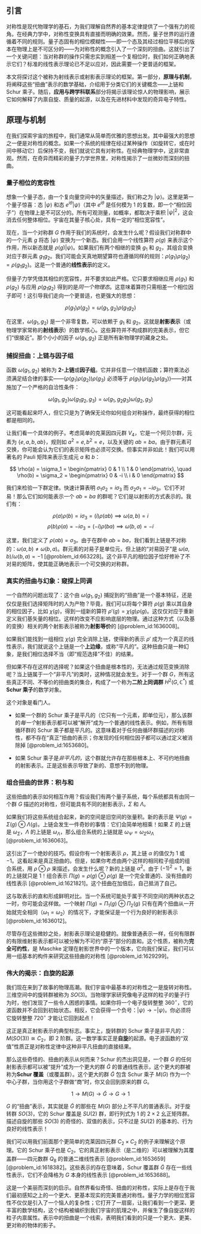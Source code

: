 ## 引言
对称性是现代物理学的基石，为我们理解自然界的基本定律提供了一个强有力的视角。在经典力学中，对称性变换具有直接而明确的效果。然而，量子世界的运行遵循着不同的规则。量子态固有的相位模糊性——即一个态及其经过相位平移后的版本在物理上是不可区分的——为对称性的概念引入了一个深刻的扭曲。这就引出了一个关键问题：当对称群的操作只需忠实到相差一个复相位时，我们如何正确地表示它们？标准的线性表示理论已不足以应对，因此需要一个更普适的框架。

本文将探讨这个被称为射线表示或射影表示理论的框架。第一部分，**原理与机制**，将阐释这些“扭曲”表示的数学基础，介绍用于分类它们的关键概念——上链和 Schur 乘子。随后，**应用与跨学科联系**部分将揭示该理论惊人的物理影响，展示它如何解释了内禀自旋、质量的起源，以及在先进材料中发现的奇异电子特性。

## 原理与机制

在我们探索宇宙的旅程中，我们通常从简单而优雅的思想出发。其中最强大的思想之一便是对称性的概念。如果一个系统的规律在经过某种操作（如旋转它，或在时间中移动它）后保持不变，我们就说它具有对称性。在经典物理学中，这非常直观。然而，在奇异而精彩的量子力学世界里，对称性揭示了一丝微妙而深刻的扭曲。

### 量子相位的宽容性

想象一个量子态，由一个复向量空间中的矢量描述，我们称之为 $|\psi\rangle$。这里是第一个量子惊喜：态 $|\psi\rangle$ 和态 $e^{i\theta}|\psi\rangle$（其中 $e^{i\theta}$ 是任何模为 1 的复数，即一个“相位因子”）在物理上是不可区分的。所有可观测量，如概率，都取决于乘积 $|\psi|^2$，这会消去任何整体相位。宇宙在其量子核心处，具有一定的“相位宽容性”。

现在，当一个对称群 $G$ 作用于我们的系统时，会发生什么呢？假设我们对称群中的一个元素 $g$ 将态 $|\psi\rangle$ 变换为一个新态。我们会用一个线性算符 $\rho(g)$ 来表示这个作用，所以新态就是 $\rho(g)|\psi\rangle$。如果我们有两个相继的变换 $g_1$ 和 $g_2$，其组合变换对应于群元素 $g_1g_2$。我们可能会天真地期望算符也遵循同样的规则：$\rho(g_1)\rho(g_2) = \rho(g_1g_2)$。这是一个普通的**线性表示**的定义。

但量子力学凭借其相位的宽容性，并不要求如此严格。它只要求相继应用 $\rho(g_1)$ 和 $\rho(g_2)$ 与应用 $\rho(g_1g_2)$ 得到的是*同一个物理态*。这意味着算符只需相差一个相位因子即可！这引导我们走向一个更普适，也更强大的思想：

$$ \rho(g_1)\rho(g_2) = \omega(g_1, g_2) \rho(g_1g_2) $$

在这里，$\omega(g_1, g_2)$ 是一个非零复数，可以依赖于 $g_1$ 和 $g_2$。这就是**射影表示**（或物理学家常称的**射线表示**）的数学核心。这些算符并不构成群的完美表示，但它们“很接近”。那个小小的因子 $\omega(g_1, g_2)$ 正是所有新物理学的藏身之处。

### 捕捉扭曲：上链与因子组

函数 $\omega(g_1, g_2)$ 被称为 **2-上链**或**因子组**。它并非任意一个随机函数；算符乘法必须满足结合律的事实——$(\rho(g_1)\rho(g_2))\rho(g_3)$ 必须等于 $\rho(g_1)(\rho(g_2)\rho(g_3))$——对其施加了一个严格的自洽性条件：

$$ \omega(g_1, g_2) \omega(g_1g_2, g_3) = \omega(g_1, g_2g_3) \omega(g_2, g_3) $$

这可能看起来吓人，但它只是为了确保无论你如何组合对称操作，最终获得的相位都是相同的。

让我们看一个具体的例子。考虑简单的克莱因四元群 $V_4$，它是一个阿贝尔群，元素为 $\{e, a, b, ab\}$，规则如 $a^2=e, b^2=e$，以及关键的 $ab=ba$。由于群元素可交换，你可能会认为它们的表示矩阵也必须可交换。但事实并非如此！我们可以用著名的 Pauli 矩阵来表示生成元 $a$ 和 $b$：

$$ \rho(a) = \sigma_1 = \begin{pmatrix} 0 & 1 \\ 1 & 0 \end{pmatrix}, \quad \rho(b) = \sigma_2 = \begin{pmatrix} 0 & -i \\ i & 0 \end{pmatrix} $$

我们来检验一下群定律。快速计算表明 $\sigma_1\sigma_2 = i\sigma_3$ 而 $\sigma_2\sigma_1 = -i\sigma_3$。它们不对易！那么它们如何能表示一个 $ab=ba$ 的群呢？它们是以射影的方式表示的。我们有：

$$ \rho(a)\rho(b) = i\sigma_3 = (i)\rho(ab) \implies \omega(a,b) = i $$
$$ \rho(b)\rho(a) = -i\sigma_3 = (-i)\rho(ba) \implies \omega(b,a) = -i $$

这里，我们定义了 $\rho(ab) = \sigma_3$。由于在群中 $ab=ba$，我们看到上链是不对称的：$\omega(a,b) \neq \omega(b,a)$。群元素的对易子是单位元，但上链的“对易因子”是 $\omega(a,b)/\omega(b,a) = -1$ [@problem_id:663228]。这个非平凡的相位因子恰好修补了不对易的矩阵，使其能正确地表示一个可交换的对称群。

### 真实的扭曲与幻象：窥探上同调

一个自然的问题出现了：这个由 $\omega(g_1, g_2)$ 捕捉到的“扭曲”是一个基本特征，还是仅仅是我们选择矩阵时的人为产物？毕竟，我们可以将每个算符 $\rho(g)$ 乘以其自身的相位因子，比如 $\chi(g)$，得到一组新的算符 $\rho'(g) = \chi(g)\rho(g)$。这仅仅对应于重新定义我们基矢量的相位。这样的改变不应影响底层的物理。通过这种方式（以及基的变换）相关的两个射影表示被称为**射影等价**的 [@problem_id:1636008]。

如果我们能找到一组相位 $\chi(g)$ 完全消除上链，使得新的表示 $\rho'$ 成为一个真正的线性表示，我们就说这个上链是一个**上边缘**，或称“平凡的”。这种扭曲只是一种幻象，是我们相位选择不当（即“规范选择”不佳）的结果。

但如果不存在这样的选择呢？如果这个扭曲是根本性的，无法通过规范变换消除呢？当上链属于一个“非平凡”的类时，这种情况就会发生。对于一个群 $G$，所有这些真正不同、不等价的扭曲类的集合，构成了一个称为**二阶上同调群** $H^2(G, \mathbb{C}^*)$ 或 **Schur 乘子**的数学对象。

这个对象是看门人。

- 如果一个群的 Schur 乘子是平凡的（它只有一个元素，即单位元），那么该群的*每一个*射影表示都可以被“解开”成为一个普通的线性表示。例如，所有有限循环群的 Schur 乘子都是平凡的。这意味着对于任何由循环群描述的对称性，都不存在“真正”扭曲的表示；你发现的任何相位因子都可以通过定义被消除掉 [@problem_id:1653680]。

- 如果 Schur 乘子是*非平凡的*，这个群就允许存在那些根本上、不可约地扭曲的射影表示。正是这些表示导致了新的、意想不到的物理。

### 组合扭曲的世界：积与和

这些扭曲的表示如何相互作用？假设我们有两个量子系统，每个系统都具有由同一个群 $G$ 描述的对称性，但可能具有不同的射影表示，$\Sigma$ 和 $\Lambda$。

如果我们将这些系统组合起来，新的空间是旧空间的张量积。新的表示是 $\Psi(g) = \Sigma(g) \otimes \Lambda(g)$。上链会发生一件奇妙的事情：它们会简单地相乘！如果 $\Sigma$ 的上链是 $\omega_\Sigma$，$\Lambda$ 的上链是 $\omega_\Lambda$，那么组合系统的上链就是 $\omega_\Psi = \omega_\Sigma \omega_\Lambda$ [@problem_id:1636063]。

这引出了一个绝妙的技巧。假设你有一个射影表示 $\rho$，其上链 $\alpha$ 的值仅为 $1$ 或 $-1$。这看起来是真正扭曲的。但是，如果你考虑由两个这样的相同粒子组成的组合系统，用 $\rho \otimes \rho$ 来描述，会发生什么呢？新的上链是 $\alpha^2$。由于 $(-1)^2=1$，新的上链就只是 1！组合表示 $\Pi(g) = \rho(g) \otimes \rho(g)$ 是一个完全普通的、没有扭曲的线性表示 [@problem_id:1621821]。这个扭曲在加倍后，自己抵消了自己。

这与取表示的直和形成鲜明对比。当一个系统可能处于属于不同空间的两种状态之一时，你可能会这样做。一个映射 $\Pi(g) = \Pi_1(g) \oplus \Pi_2(g)$ 只有在两个扭曲从一开始就完全相同（$\omega_1 = \omega_2$）的情况下，才能保证是一个行为良好的射影表示 [@problem_id:1636012]。

尽管存在这些微妙之处，射影表示理论是稳健的。就像普通表示一样，任何有限群的有限维射影表示都可以被分解为不可约“原子”部分的直和。这个性质，被称为**完全可约性**，是 Maschke 定理在射影世界中的一个版本，它向我们保证，我们可以用一组基本的构件来研究这些扭曲的对称性 [@problem_id:1629299]。

### 伟大的揭示：自旋的起源

我们现在来到了故事的物理高潮。我们宇宙中最基本的对称性之一是旋转对称性。三维空间中的旋转群被称为 $SO(3)$。当物理学家研究像电子这样的粒子的量子行为时，他们发现了一些令人困惑的事情。如果你将一个电子旋转整整 $360^\circ$，它的波函数并不会回到初始状态。相反，它会获得一个负号：$|\psi\rangle \to -|\psi\rangle$。你必须将它旋转整整 $720^\circ$ 才能让它回到起点！

这正是真正射影表示的典型标志。事实上，旋转群的 Schur 乘子是非平凡的：$M(SO(3)) \cong C_2$，即 2 阶群。这一数学事实正是**自旋**的起源。电子波函数的“双值”性质正是对称性定律中这种非平凡扭曲的直接结果。

那么这些奇怪的、扭曲的表示从何而来？Schur 的杰出洞见是，一个群 $G$ 的任何射影表示都可以被“提升”成为一个更大的群 $\tilde{G}$ 的普通线性表示，这个更大的群被称为**Schur 覆盖**（或覆盖群）。这个更大的群 $\tilde{G}$ 包含 Schur 乘子 $M(G)$ 作为一个中心子群，当你用这个子群做“商”时，你又会回到原来的群 $G$。

$$ 1 \to M(G) \to \tilde{G} \to G \to 1 $$

$G$ 的“扭曲”表示，其实就是 $\tilde{G}$ 的那些在 $M(G)$ 部分上不平凡的普通表示。对于旋转群 $SO(3)$，它的 Schur 覆盖是 $SU(2)$ 群，即行列式为 1 的 $2 \times 2$ 幺正矩阵群。描述自旋的那些 $SO(3)$ 的奇怪的、双值的表示，只不过是 $SU(2)$ 的基本的、行为良好的线性表示！

我们可以用我们前面那个更简单的克莱因四元群 $C_2 \times C_2$ 的例子来理解这个原理。它的 Schur 乘子也是 $C_2$。它的真正射影表示（是二维的）可以被理解为其覆盖群——四元数群 $Q_8$ 的普通二维线性表示 [@problem_id:1653659] [@problem_id:1618382]。这些表示的存在意味着，Schur 覆盖群 $\tilde{G}$ 存在一些线性表示，它们不会降格为 $G$ 本身的线性表示 [@problem_id:1653688]。

这是一个美丽而深刻的启示。自然界看似奇怪、扭曲的对称性，实际上是存在于我们最初感知之上的一个更大、更基本现实的完美普通对称性。量子力学的相位宽容性不仅仅是引入了一个恼人的复杂性；它打开了一扇窗，让我们看到一个更深、更丰富的数学结构，这个结构被编织到我们宇宙的肌理之中，并催生了像自旋这样的粒子内禀属性。表示中的扭曲是一个线索，表明我们看到的只是一个更大、更美、更对称的物体的影子。

